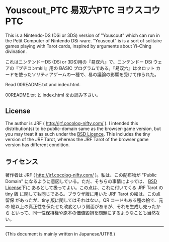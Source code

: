 # Youscout_PTC 易双六PTC ヨウスコウPTC

<!-- Time-stamp: "2020-04-06T08:36:16Z" -->

This is a Nintendo-DS (DSi or 3DS) version of "Youscout" which can run
in the Petit Computer of Nintendo DSi-ware.  "Youscout" is is a sort
of solitaire games playing with Tarot cards, inspired by arguments
about Yi-Ching divination.

これはニンテンドーDS (DSi or 3DS)用の『易双六』で、ニンテンドー DSi ウェ
アの『プチコンmkII』用の BASIC プログラムである。『易双六』はタロット
カードを使ったソリティアゲームの一種で、易の議論の影響を受けて作られた。

Read 00README.txt and index.html.

00README.txt と index.html をお読み下さい。


## License

The author is JRF ( http://jrf.cocolog-nifty.com/ ).  I intended this
distribution(s) to be public-domain same as the browser-game version,
but you may treat it as such under the [BSD
Licence](http://www.opensource.org/licenses/bsd-license.php).  This
includes the tiny version of the JRF Tarot, whereas the JRF Tarot of
the browser game version has different condition.


## ライセンス

著作者は JRF ( http://jrf.cocolog-nifty.com/ )。私は、この配布物が
"Public Domain" になるように意図している。ただ、そちらの事情によっては、
[BSD License](http://www.opensource.org/licenses/bsd-license.php)下に
あるとして扱ってよい。この点は、これに付いてくる JRF Tarot の tiny 版
に関しても同じである。ブラウザ版に用いた JRF Tarot の絵は、この点留保
があったが、tiny 版に関してはそれはない。QR コードもある種の絵で、元の
絵以上の真正性を保たせた改変という側面があるが、それを生成し売ったから
といって、同一性保持権や原本の価値毀損を問題にするようなことも当然ない。


---
(This document is mainly written in Japanese/UTF8.)
